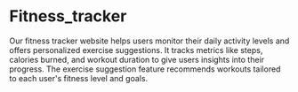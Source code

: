 # Fitness_tracker
Our fitness tracker website helps users monitor their daily activity levels and offers personalized exercise suggestions. It tracks metrics like steps, calories burned, and workout duration to give users insights into their progress. The exercise suggestion feature recommends workouts tailored to each user's fitness level and goals.
